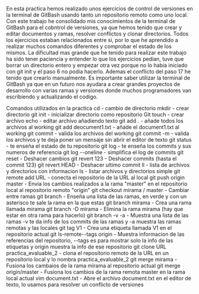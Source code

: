 En esta practica hemos realizado unos ejercicios de control de versiones en la terminal de GitBash usando tanto un repositorio remoto como uno local. 
Con este trabajo he consolidado mis conocimientos de la terminal de GitBash para el cobntrol de versiones, ya que hemos tenido que crear y editar documentos y ramas, resolver conflictos y clonar directorios. Todos los ejercicios estaban relacionados entre si, por lo que he aprendido a realizar muchos comandos diferentes y comprobar el estado de los mismos.
La dificultad mas grande que he tenido para realizar este trabajo ha sido tener paciencia y entender lo que los ejercicios pedian, tuve que borrar un directorio entero y empezar otra vez porque no lo habia iniciado con git init y el paso 6 no podia hacerlo. Ademas el conflicto del paso 17 he tenido que crearlo manualmente. 
Es importante saber utilizar la terminal de GitBash ya que en un futuro nos ayudara a crear grandes proyectos de desarrollo con varias ramas y versiones donde muchos programadores van escribiendo y actualizando el codigo. 

Comandos utilizados en la practica
cd - cambio de directorio
mkdir - crear directorio
git init - inicializar directorio como repositorio Git
touch - crear archivo
echo - editar archivo añadiendo texto
git add . - añade todos los archivos al working
git add deocument1.txt - añade el document1.txt al working
git commit - valida los archivos del working
git commit -m - valida los archivos y te deja poner un mensaje sin abrir el editor de texto
git status - te enseña el estado de tu repositorio
git log - te enseña los commits y sus numeros de referencia
git log --oneline - simplifica el log de commits
git reset - Deshacer cambios 
git revert 123 - Deshacer commits (hasta el commit 123)
git revert HEAD - Deshacer ultimo commit 
ll - lista de archivos y directorios con informacion
ls - listar archivos y directorios simple
git remote add URL - conecta el repositorio de la URL al local
git push origin master - Envia los cambios realizados a la rama "master" en el repositorio local 
al repositorio remoto "origin"
git checkout mirama / master - Cambiar entre ramas 
git branch - Enseña una lista de las ramas, en verde y con un asterisco te sale la rama en la que estas
git branch mirama - Crea una rama llamada mirama
git branch -D mirama - Elimina la rama mirama (hay que estar en otra rama para hacerlo)
git branch -v -a - Muestra una lista de las ramas -v te da info de los commits de las ramas y
-a muestra las ramas remotas y las locales
git tag V1 - Crea una etiqueta llamada V1 en el repositorio actual
git ls-remote--tags origin - Muestra informacion de las referencias del repositorio, --tags es para mostrar
solo la info de las etiquetas y origin muestra la info de ese repositorio
git clone URL practica_evaluable_2 - clona el repositorio remoto de la URL en un repositorio local y lo 
nombra practica_evaluable_2
git merge mirama - Fusiona los cambaios de la rama mirama al repositorio actual
git merge origin/master - Fusiona los cambios de la rama remota master en la rama local actual
vim document.txt - Abre el archivo document.txt en el editor de texto, lo usamos para resolver un conflicto
de versiones
